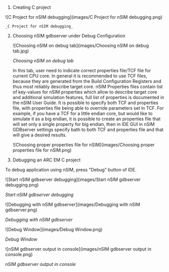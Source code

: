 1. Creating C project
    
  ![C Project for nSIM debugging](images/C Project for nSIM debugging.png)

    _C Project for nSIM debugging_
  
2. Choosing nSIM gdbserver under Debug Configuration
   
   ![Choosing nSIM on debug tab](images/Choosing nSIM on debug tab.jpg)
    
   _Choosing nSIM on debug tab_

   In this tab, user need to indicate correct properties file/TCF file for
   current CPU core. In general it is recommended to use TCF files, because
   they are generated from the Build Configuration Registers and thus most
   reliably describe target core. nSIM Properties files contain list of
   key-values for nSIM properties which allow to describe target core and
   additional simulation features, full list of properties is documented in the
   nSIM User Guide.  It is possible to specify both TCF and properties file,
   with properties file being able to override parameters set in TCF. For
   example, if you have a TCF for a little endian core, but would like to
   simulate it as a big endian, it is possible to create an properties file
   that will set only a single property for big endian, then in IDE GUI in nSIM
   GDBserver settings specify bath to both TCF and properties file and that
   will give a desired results.
   
   ![Choosing proper properties file for nSIM](images/Choosing proper properties file for nSIM.png)

3. Debugging an ARC EM C project

To debug application using nSIM, press "Debug" button of IDE.
    
   ![Start nSIM gdbserver debugging](images/Start nSIM gdbserver debugging.png)
    
   _Start nSIM gdbserver debugging_
   
   ![Debugging with nSIM gdbserver](images/Debugging with nSIM gdbserver.png)
    
   _Debugging with nSIM gdbserver_

   ![Debug Window](images/Debug Window.png)
    
   _Debug Window_

   ![nSIM gdbserver output in console](images/nSIM gdbserver output in console.png)
     
   _nSIM gdbserver output in console_

